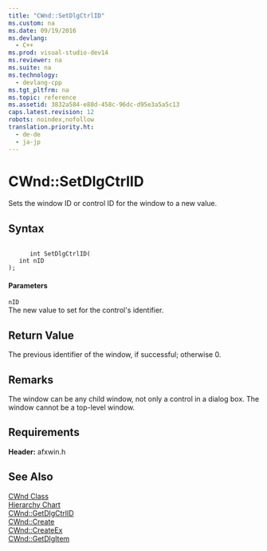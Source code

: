 ```yaml
---
title: "CWnd::SetDlgCtrlID"
ms.custom: na
ms.date: 09/19/2016
ms.devlang: 
  - C++
ms.prod: visual-studio-dev14
ms.reviewer: na
ms.suite: na
ms.technology: 
  - devlang-cpp
ms.tgt_pltfrm: na
ms.topic: reference
ms.assetid: 3832a584-e88d-458c-96dc-d95e3a5a5c13
caps.latest.revision: 12
robots: noindex,nofollow
translation.priority.ht: 
  - de-de
  - ja-jp
---
```

# CWnd::SetDlgCtrlID
Sets the window ID or control ID for the window to a new value.  
  
## Syntax  
  
```  
  
      int SetDlgCtrlID(  
   int nID   
);  
```  
  
#### Parameters  
 `nID`  
 The new value to set for the control's identifier.  
  
## Return Value  
 The previous identifier of the window, if successful; otherwise 0.  
  
## Remarks  
 The window can be any child window, not only a control in a dialog box. The window cannot be a top-level window.  
  
## Requirements  
 **Header:** afxwin.h  
  
## See Also  
 [CWnd Class](../vs140/CWnd-Class.md)   
 [Hierarchy Chart](../vs140/Hierarchy-Chart.md)   
 [CWnd::GetDlgCtrlID](../vs140/CWnd--GetDlgCtrlID.md)   
 [CWnd::Create](../vs140/CWnd--Create.md)   
 [CWnd::CreateEx](../vs140/CWnd--CreateEx.md)   
 [CWnd::GetDlgItem](../vs140/CWnd--GetDlgItem.md)